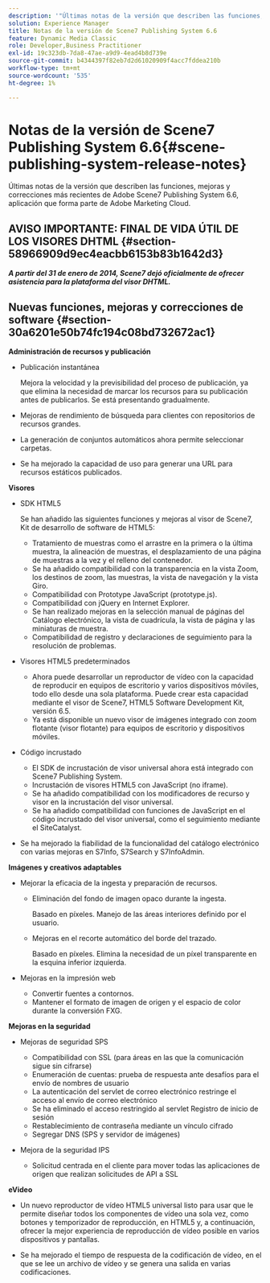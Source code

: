 ```yaml
---
description: '"Últimas notas de la versión que describen las funciones, mejoras y correcciones más recientes de Adobe Scene7 Publishing System 6.6, aplicación que forma parte de la solución Adobe Experience Manager en Adobe Marketing Cloud".'
solution: Experience Manager
title: Notas de la versión de Scene7 Publishing System 6.6
feature: Dynamic Media Classic
role: Developer,Business Practitioner
exl-id: 19c323db-7da8-47ae-a9d9-4ead4b8d739e
source-git-commit: b4344397f82eb7d2d61020909f4acc7fddea210b
workflow-type: tm+mt
source-wordcount: '535'
ht-degree: 1%

---
```


# Notas de la versión de Scene7 Publishing System 6.6{#scene-publishing-system-release-notes}

Últimas notas de la versión que describen las funciones, mejoras y correcciones más recientes de Adobe Scene7 Publishing System 6.6, aplicación que forma parte de Adobe Marketing Cloud.

## AVISO IMPORTANTE: FINAL DE VIDA ÚTIL DE LOS VISORES DHTML {#section-58966909d9ec4eacbb6153b83b1642d3}

***A partir del 31 de enero de 2014, Scene7 dejó oficialmente de ofrecer asistencia para la plataforma del visor DHTML.***

## Nuevas funciones, mejoras y correcciones de software {#section-30a6201e50b74fc194c08bd732672ac1}

**Administración de recursos y publicación**

* Publicación instantánea

   Mejora la velocidad y la previsibilidad del proceso de publicación, ya que elimina la necesidad de marcar los recursos para su publicación antes de publicarlos. Se está presentando gradualmente.

* Mejoras de rendimiento de búsqueda para clientes con repositorios de recursos grandes.
* La generación de conjuntos automáticos ahora permite seleccionar carpetas.
* Se ha mejorado la capacidad de uso para generar una URL para recursos estáticos publicados.

**Visores**

* SDK HTML5

   Se han añadido las siguientes funciones y mejoras al visor de Scene7, Kit de desarrollo de software de HTML5:

   * Tratamiento de muestras como el arrastre en la primera o la última muestra, la alineación de muestras, el desplazamiento de una página de muestras a la vez y el relleno del contenedor.
   * Se ha añadido compatibilidad con la transparencia en la vista Zoom, los destinos de zoom, las muestras, la vista de navegación y la vista Giro.
   * Compatibilidad con Prototype JavaScript (prototype.js).
   * Compatibilidad con jQuery en Internet Explorer.
   * Se han realizado mejoras en la selección manual de páginas del Catálogo electrónico, la vista de cuadrícula, la vista de página y las miniaturas de muestra.
   * Compatibilidad de registro y declaraciones de seguimiento para la resolución de problemas.

* Visores HTML5 predeterminados

   * Ahora puede desarrollar un reproductor de vídeo con la capacidad de reproducir en equipos de escritorio y varios dispositivos móviles, todo ello desde una sola plataforma. Puede crear esta capacidad mediante el visor de Scene7, HTML5 Software Development Kit, versión 6.5.
   * Ya está disponible un nuevo visor de imágenes integrado con zoom flotante (visor flotante) para equipos de escritorio y dispositivos móviles.

* Código incrustado

   * El SDK de incrustación de visor universal ahora está integrado con Scene7 Publishing System.
   * Incrustación de visores HTML5 con JavaScript (no iframe).
   * Se ha añadido compatibilidad con los modificadores de recurso y visor en la incrustación del visor universal.
   * Se ha añadido compatibilidad con funciones de JavaScript en el código incrustado del visor universal, como el seguimiento mediante el SiteCatalyst.

* Se ha mejorado la fiabilidad de la funcionalidad del catálogo electrónico con varias mejoras en S7Info, S7Search y S7InfoAdmin.

**Imágenes y creativos adaptables**

* Mejorar la eficacia de la ingesta y preparación de recursos.

   * Eliminación del fondo de imagen opaco durante la ingesta.

      Basado en píxeles. Manejo de las áreas interiores definido por el usuario.
   * Mejoras en el recorte automático del borde del trazado.

      Basado en píxeles. Elimina la necesidad de un píxel transparente en la esquina inferior izquierda.

* Mejoras en la impresión web

   * Convertir fuentes a contornos.
   * Mantener el formato de imagen de origen y el espacio de color durante la conversión FXG.

**Mejoras en la seguridad**

* Mejoras de seguridad SPS

   * Compatibilidad con SSL (para áreas en las que la comunicación sigue sin cifrarse)
   * Enumeración de cuentas: prueba de respuesta ante desafíos para el envío de nombres de usuario
   * La autenticación del servlet de correo electrónico restringe el acceso al envío de correo electrónico
   * Se ha eliminado el acceso restringido al servlet Registro de inicio de sesión
   * Restablecimiento de contraseña mediante un vínculo cifrado
   * Segregar DNS (SPS y servidor de imágenes)

* Mejora de la seguridad IPS

   * Solicitud centrada en el cliente para mover todas las aplicaciones de origen que realizan solicitudes de API a SSL

**eVideo**

* Un nuevo reproductor de vídeo HTML5 universal listo para usar que le permite diseñar todos los componentes de vídeo una sola vez, como botones y temporizador de reproducción, en HTML5 y, a continuación, ofrecer la mejor experiencia de reproducción de vídeo posible en varios dispositivos y pantallas.

<!--   See [About using HTML5 video](http://help.adobe.com/en_US/scene7/using/WS98ca2e6790647c064dcc4e2c1399dadca0f-8000.html). -->

* Se ha mejorado el tiempo de respuesta de la codificación de vídeo, en el que se lee un archivo de vídeo y se genera una salida en varias codificaciones.
